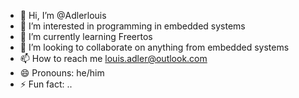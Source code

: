 - 👋 Hi, I’m @Adlerlouis
- 👀 I’m interested in programming in embedded systems
- 🌱 I’m currently learning  Freertos
- 💞️ I’m looking to collaborate on  anything from embedded systems
- 📫 How to reach me louis.adler@outlook.com
- 😄 Pronouns: he/him
- ⚡ Fun fact: ..

<!---
Adlerlouis/Adlerlouis is a ✨ special ✨ repository because its `README.md` (this file) appears on your GitHub profile.
You can click the Preview link to take a look at your changes.
--->
